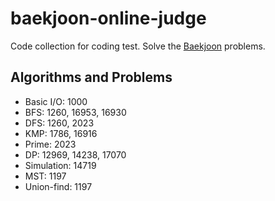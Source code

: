 # baekjoon-online-judge

Code collection for coding test. Solve the [Baekjoon](https://www.acmicpc.net/) problems.

## Algorithms and Problems

- Basic I/O: 1000
- BFS: 1260, 16953, 16930
- DFS: 1260, 2023
- KMP: 1786, 16916
- Prime: 2023
- DP: 12969, 14238, 17070
- Simulation: 14719
- MST: 1197
- Union-find: 1197
